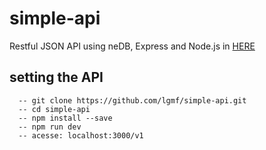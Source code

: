 # simple-api
 
 Restful JSON API using neDB, Express and Node.js in <a href="https://lgmf-simple-api.herokuapp.com/v1" target="_blank">HERE</a>
 
## setting the API
  ```
    -- git clone https://github.com/lgmf/simple-api.git
    -- cd simple-api
    -- npm install --save
    -- npm run dev
    -- acesse: localhost:3000/v1
  ```


    
